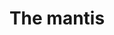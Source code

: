 ---
title: The mantis
description: Réseaux sociaux
resume:
  titre: The mantis
  court: Réseaux sociaux
identifiant:
slug:
ordre: 25
image: /img/themantis-reseaux-sociaux.jpg
i18n: fr
large: true
portfolios:
  - Marketing
  - Réseaux sociaux
link:
  external: true
  url: https://www.facebook.com/enviromantis/
---